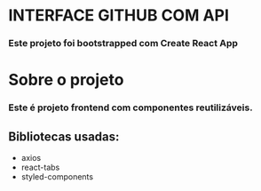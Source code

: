 # INTERFACE GITHUB COM API

### Este projeto foi bootstrapped com Create React App

# Sobre o projeto

### Este é projeto frontend com componentes reutilizáveis.

## Bibliotecas usadas:
- axios
- react-tabs
- styled-components



